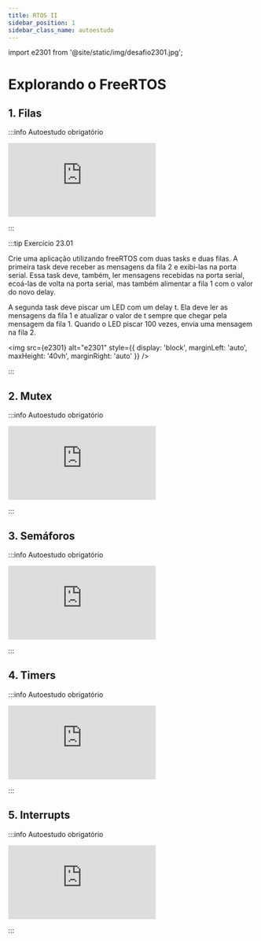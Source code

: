 ```yaml
---
title: RTOS II
sidebar_position: 1
sidebar_class_name: autoestudo
---
```


import e2301 from '@site/static/img/desafio2301.jpg';

# Explorando o FreeRTOS

## 1. Filas

:::info Autoestudo obrigatório

<div style={{ textAlign: 'center' }}>
    <iframe 
        style={{
            display: 'block',
            margin: 'auto',
            width: '100%',
            height: '50vh',
        }}
        src="https://www.youtube.com/embed/pHJ3lxOoWeI" 
        frameborder="0" 
        allowFullScreen>
    </iframe>
</div>

:::

:::tip Exercício 23.01

Crie uma aplicação utilizando freeRTOS com duas tasks e duas filas. A primeira
task deve receber as mensagens da fila 2 e exibi-las na porta serial. Essa task
deve, também, ler mensagens recebidas na porta serial, ecoá-las de volta na
porta serial, mas também alimentar a fila 1 com o valor do novo delay.

A segunda task deve piscar um LED com um delay t. Ela deve ler as mensagens da
fila 1 e atualizar o valor de t sempre que chegar pela mensagem da fila 1.
Quando o LED piscar 100 vezes, envia uma mensagem na fila 2.

<img 
  src={e2301}
  alt="e2301"
  style={{ 
    display: 'block',
    marginLeft: 'auto',
    maxHeight: '40vh',
    marginRight: 'auto'
  }} 
/>

:::


## 2. Mutex

:::info Autoestudo obrigatório

<div style={{ textAlign: 'center' }}>
    <iframe 
        style={{
            display: 'block',
            margin: 'auto',
            width: '100%',
            height: '50vh',
        }}
        src="https://www.youtube.com/embed/I55auRpbiTs" 
        frameborder="0" 
        allowFullScreen>
    </iframe>
</div>

:::


## 3. Semáforos

:::info Autoestudo obrigatório

<div style={{ textAlign: 'center' }}>
    <iframe 
        style={{
            display: 'block',
            margin: 'auto',
            width: '100%',
            height: '50vh',
        }}
        src="https://www.youtube.com/embed/5JcMtbA9QEE" 
        frameborder="0" 
        allowFullScreen>
    </iframe>
</div>

:::

## 4. Timers

:::info Autoestudo obrigatório

<div style={{ textAlign: 'center' }}>
    <iframe 
        style={{
            display: 'block',
            margin: 'auto',
            width: '100%',
            height: '50vh',
        }}
        src="https://www.youtube.com/embed/b1f1Iex0Tso" 
        frameborder="0" 
        allowFullScreen>
    </iframe>
</div>

:::

## 5. Interrupts

:::info Autoestudo obrigatório

<div style={{ textAlign: 'center' }}>
    <iframe 
        style={{
            display: 'block',
            margin: 'auto',
            width: '100%',
            height: '50vh',
        }}
        src="https://www.youtube.com/embed/qsflCf6ahXU" 
        frameborder="0" 
        allowFullScreen>
    </iframe>
</div>

:::
